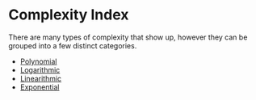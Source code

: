 # Complexity Index
There are many types of complexity that show up, however they can be grouped into a few distinct categories.
- [Polynomial](Polynomial-Complexity.md)
- [Logarithmic](Logarithmic-Complexity.md)
- [Linearithmic](Linearithmic-Complexity.md)
- [Exponential](Exponential-Complexity.md)
